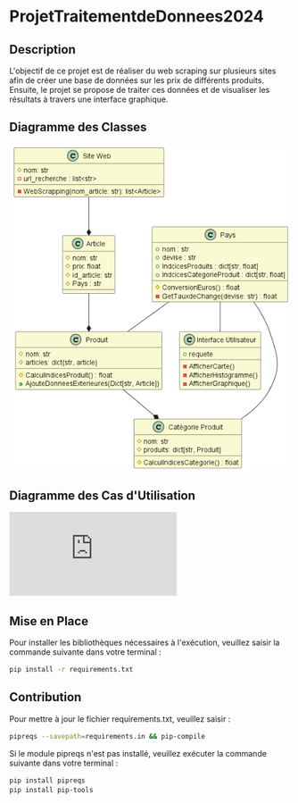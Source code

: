 # ProjetTraitementdeDonnees2024

## Description
L'objectif de ce projet est de réaliser du web scraping sur plusieurs sites afin de créer une base de données sur les prix de différents produits. Ensuite, le projet se propose de traiter ces données et de visualiser les résultats à travers une interface graphique.
## Diagramme des Classes

![Diagramme UML](https://github.com/Sjats/ProjetTraitementdeDonnees2024/blob/main/diagramme_uml/uml.png)

## Diagramme des Cas d'Utilisation

![Diagramme Cas d'Utilisation](https://github.com/Sjats/ProjetTraitementdeDonnees2024/blob/main/diagramme_uml/cas_utilisation.pdf)

## Mise en Place
Pour installer les bibliothèques nécessaires à l'exécution, veuillez saisir la commande suivante dans votre terminal :
```bash
pip install -r requirements.txt
```

## Contribution

Pour mettre à jour le fichier requirements.txt, veuillez saisir :

```bash
pipreqs --savepath=requirements.in && pip-compile
```


Si le module pipreqs n'est pas installé, veuillez exécuter la commande suivante dans votre terminal : 
```bash
pip install pipreqs
pip install pip-tools
```

[def]: \ProjetTraitementdeDonnees2024\diagramme_uml\uml.png?raw=true "uml"
